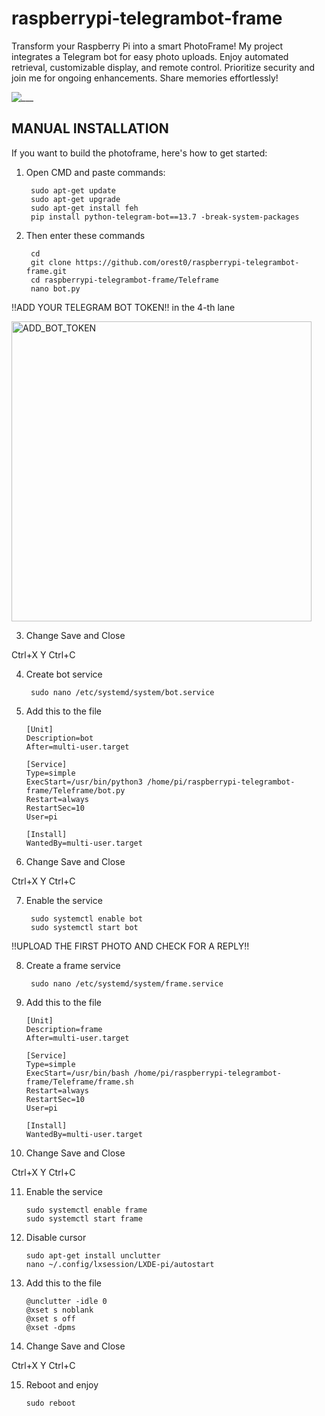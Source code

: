 # raspberrypi-telegrambot-frame

Transform your Raspberry Pi into a smart PhotoFrame! My project integrates a Telegram bot for easy photo uploads. Enjoy automated retrieval, customizable display, and remote control. Prioritize security and join me for ongoing enhancements. Share memories effortlessly!

![___](https://github.com/orest0/raspberrypi-telegrambot-frame/assets/15201969/f5dc8739-d76e-4640-9237-8c4b39702765)

## MANUAL INSTALLATION

If you want to build the photoframe, here's how to get started:

1. Open CMD and paste commands:

        sudo apt-get update
        sudo apt-get upgrade
        sudo apt-get install feh
        pip install python-telegram-bot==13.7 -break-system-packages

2. Then enter these commands

        cd
        git clone https://github.com/orest0/raspberrypi-telegrambot-frame.git
        cd raspberrypi-telegrambot-frame/Teleframe
        nano bot.py

!!ADD YOUR TELEGRAM BOT TOKEN!! in the 4-th lane

<img width="480" alt="ADD_BOT_TOKEN" src="https://github.com/orest0/raspberrypi-telegrambot-frame/assets/15201969/0772ab1c-2931-471b-b400-1dbc9612edeb">

3. Change Save and Close

Ctrl+X
Y
Ctrl+C

4. Create bot service

        sudo nano /etc/systemd/system/bot.service

5. Add this to the file

       [Unit]
       Description=bot
       After=multi-user.target

       [Service]
       Type=simple
       ExecStart=/usr/bin/python3 /home/pi/raspberrypi-telegrambot-frame/Teleframe/bot.py
       Restart=always
       RestartSec=10
       User=pi

       [Install]
       WantedBy=multi-user.target


6. Change Save and Close

Ctrl+X
Y
Ctrl+C

7. Enable the service

        sudo systemctl enable bot
        sudo systemctl start bot

!!UPLOAD THE FIRST PHOTO AND CHECK FOR A REPLY!!

8. Create a frame service

        sudo nano /etc/systemd/system/frame.service

9. Add this to the file

       [Unit]
       Description=frame
       After=multi-user.target

       [Service]
       Type=simple
       ExecStart=/usr/bin/bash /home/pi/raspberrypi-telegrambot-frame/Teleframe/frame.sh
       Restart=always
       RestartSec=10
       User=pi

       [Install]
       WantedBy=multi-user.target

10. Change Save and Close

Ctrl+X
Y
Ctrl+C

11. Enable the service

        sudo systemctl enable frame
        sudo systemctl start frame

12. Disable cursor

        sudo apt-get install unclutter
        nano ~/.config/lxsession/LXDE-pi/autostart

13. Add this to the file

        @unclutter -idle 0
        @xset s noblank
        @xset s off
        @xset -dpms

14. Change Save and Close

Ctrl+X
Y
Ctrl+C

15. Reboot and enjoy

        sudo reboot
